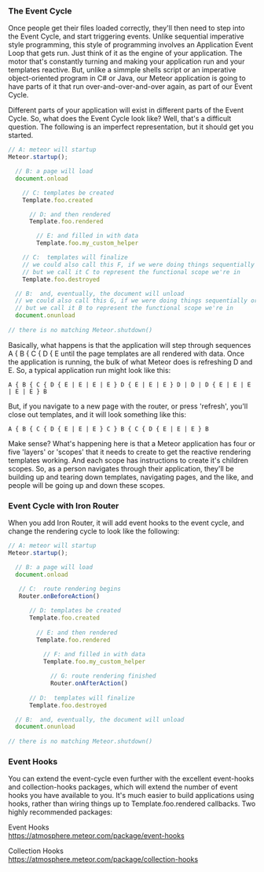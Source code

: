  
### The Event Cycle

Once people get their files loaded correctly, they'll then need to step into the Event Cycle, and start triggering events.  Unlike sequential imperative style programming, this style of programming involves an Application Event Loop that gets run.  Just think of it as the engine of your application.  The motor that's constantly turning and making your application run and your templates reactive.  But, unlike a simmple shells script or an imperative object-oriented program in C# or Java, our Meteor application is going to have parts of it that run over-and-over-and-over again, as part of our Event Cycle.

Different parts of your application will exist in different parts of the Event Cycle.  So, what does the Event Cycle look like?  Well, that's a difficult question.  The following is an imperfect representation, but it should get you started.   

````js
// A: meteor will startup
Meteor.startup();  

  // B: a page will load
  document.onload

    // C: templates be created
    Template.foo.created

      // D: and then rendered
      Template.foo.rendered

        // E: and filled in with data 
        Template.foo.my_custom_helper

    // C:  templates will finalize
    // we could also call this F, if we were doing things sequentially or imperatively
    // but we call it C to represent the functional scope we're in
    Template.foo.destroyed

  // B:  and, eventually, the document will unload
  // we could also call this G, if we were doing things sequentially or imperatively
  // but we call it B to represent the functional scope we're in
  document.onunload
  
// there is no matching Meteor.shutdown()
````

Basically, what happens is that the application will step through sequences A { B { C { D { E until the page templates are all rendered with data.  Once the application is running, the bulk of what Meteor does is refreshing D and E.  So, a typical application run might look like this:

````
A { B { C { D { E | E | E | E } D { E | E | E } D | D | D { E | E | E | E | E } B
````

But, if you navigate to a new page with the router, or press 'refresh', you'll close out templates, and it will look something like this:

````
A { B { C { D { E | E | E } C } B { C { D { E | E | E } B
````

Make sense?  What's happening here is that a Meteor application has four or five 'layers' or 'scopes' that it needs to create to get the reactive rendering templates working.  And each scope has instructions to create it's children scopes.  So, as a person navigates through their application, they'll be building up and tearing down templates, navigating pages, and the like, and people will be going up and down these scopes.  


 
### Event Cycle with Iron Router

When you add Iron Router, it will add event hooks to the event cycle, and change the rendering cycle to look like the following:  

````js
// A: meteor will startup
Meteor.startup();  

  // B: a page will load
  document.onload
   
   // C:  route rendering begins
   Router.onBeforeAction()

      // D: templates be created
      Template.foo.created
  
        // E: and then rendered
        Template.foo.rendered
  
          // F: and filled in with data 
          Template.foo.my_custom_helper

            // G: route rendering finished
            Router.onAfterAction()
  
      // D:  templates will finalize
      Template.foo.destroyed

  // B:  and, eventually, the document will unload
  document.onunload
  
// there is no matching Meteor.shutdown()
````


### Event Hooks  

You can extend the event-cycle even further with the excellent event-hooks and collection-hooks packages, which will extend the number of event hooks you have available to you.  It's much easier to build applications using hooks, rather than wiring things up to Template.foo.rendered callbacks.  Two highly recommended packages:  

Event Hooks  
https://atmosphere.meteor.com/package/event-hooks  

Collection Hooks  
https://atmosphere.meteor.com/package/collection-hooks    


